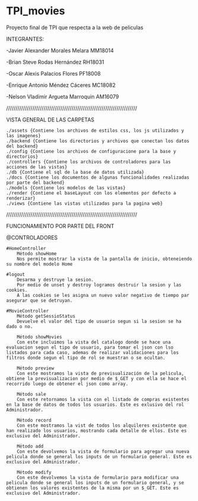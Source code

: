 # TPI_movies
Proyecto final de TPI que respecta a la web de peliculas

INTEGRANTES:

-Javier Alexander Morales Melara MM18014

-Brian Steve Rodas Hernández RH18031

-Oscar Alexis Palacios Flores PF18008

-Enrique Antonio Méndez Cáceres MC18082

-Nelson Vladimir Argueta Marroquin AM16079




//////////////////////////////////////////////////////////////////////

VISTA GENERAL DE LAS CARPETAS

    ./assets {Contiene los archivos de estilos css, los js utilizados y las imagenes}
    ./backend {Contiene los directorios y archivos que conectan los datos del backend}
    ./config {Contiene los archivos de configuracione para la base y directorios}
    ./controllers {Contiene los archivos de controladores para las acciones de las vistas}
    ./db {Contiene el sql de la base de datos utilizada}
    ./docs {Contiene los documentos de algunas funcionalidades realizadas por parte del backend}
    ./models {Contiene los modelos de las vistas}
    ./render {Contiene el baseLayout con los elementos por defecto a renderizar}
    ./views {Contiene las vistas utilizadas para la pagina web}




//////////////////////////////////////////////////////////////////////

FUNCIONAMIENTO POR PARTE DEL FRONT

@CONTROLADORES

    #HomeController
        Método showHome
        Nos permite mostrar la vista de la pantalla de inicio, obteneiendo su nombre del modelo Home

    #logout
        Desarma y destruye la sesion.
        Por medio de unset y destroy logramos destruir la sesion y las cookies.
        A las cookies se les asigna un nuevo valor negativo de tiempo par asegurar que se detruyan.

    #MovieController
        Método getSessioStatus
        Devuelve el valor del tipo de usuario segun si la sesion se ha dado o no.

        Método showMovies
        Con este incluimos la vista del catalogo donde se hace una evaluacion segun el tipo de usuario, para tomar el json con lso listados para cada caso, ademas de realizar validaciones para los filtros donde segun el tipo de rol se muestran o se ocultan.

        Método preview
        Con este mostramos la vista de previsualización de la pelicula, obtiene la previsualizacion por medio de $_GET y con ella se hace el recorrido luego de obtener el json como array.

        Método sale
        Con este retornamos la vista con el listado de compras existentes en la base de datos de todos los usuarios. Este es exlusivo del rol Administrador.

        Método record
        Con este mostramos la vist de todos los alquileres existente que han realizado los usuarios, mostrando cada detalle de ellos. Este es exclusivo del Administrador.

        Método add
        Con este devolvemos la vista de formulario para agregar una nueva pelicula donde se general los inputs de un formulario general. Este es exclusivo del Administrador.

        Método modify
        Con este devolvemos la vista de formulario para modificar una pelicula donde se general los inputs de un formulario general, y se obtienen los valores existentes de la misma por un $_GET. Este es exclusivo del Administrador.